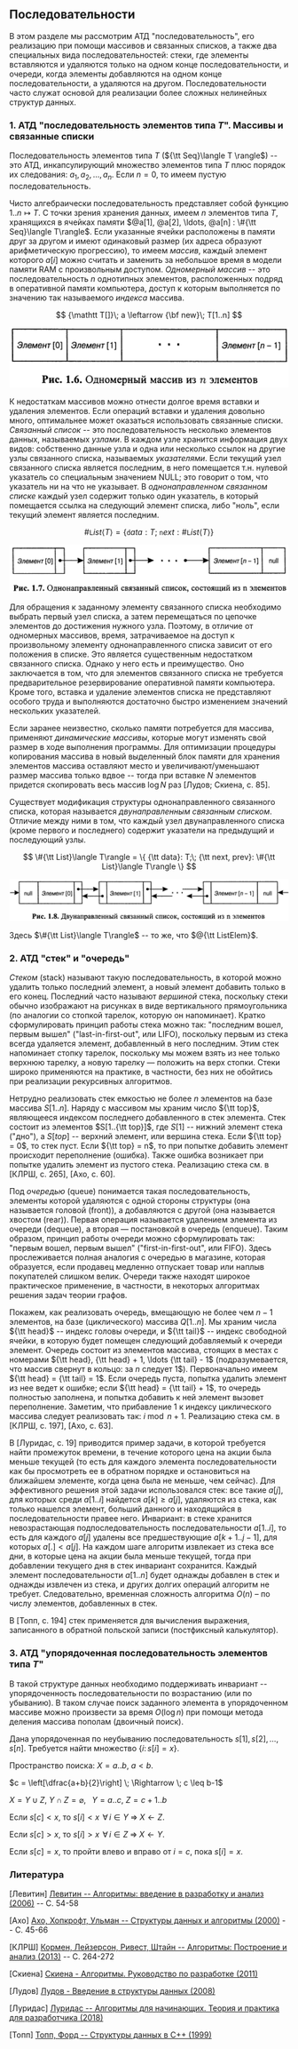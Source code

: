 ## Последовательности

В этом разделе мы рассмотрим АТД "последовательность", его реализацию при помощи
массивов и связанных списков, а также два специальных вида последовательностей:
стеки, где элементы вставляются и удаляются только на одном конце последовательности,
и очереди, когда элементы добавляются на одном конце последовательности, а удаляются
на другом. Последовательности часто служат основой для реализации более сложных
нелинейных структур данных.


### 1. АТД "последовательность элементов типа $T$". Массивы и связанные списки

Последовательность элементов типа $T$ (${\tt Seq}\langle T \rangle$) -- это АТД, инкапсулирующий множество
элементов типа $T$ плюс порядок их следования: $a_1, a_2, \ldots, a_n$.
Если $n = 0$, то имеем пустую последовательность.

Чисто алгебраически последовательность представляет собой функцию $1..n \mapsto T$.
С точки зрения хранения данных, имеем $n$ элементов типа $T$, хранящихся в ячейках
памяти $@a[1], @a[2], \ldots, @a[n] : \#{\tt Seq}\langle T\rangle$. Если указанные ячейки расположены в памяти
друг за другом и имеют одинаковый размер (их адреса образуют арифметическую прогрессию),
то имеем *массив*, каждый элемент которого $a[i]$ можно считать и заменить
за небольшое время в модели памяти RAM с произвольным доступом.
*Одномерный массив* -- это последовательность $n$ однотипных элементов, расположенных
подряд в оперативной памяти компьютера, доступ к которым выполняется по значению
так называемого *индекса* массива.

$$
{\mathtt T[]}\; a \leftarrow {\bf new}\; T[1..n]
$$

![Рис. 1](/images/algorithms/sequences/array.png)

К недостаткам массивов можно отнести долгое время вставки и удаления элементов. Если операций
вставки и удаления довольно много, оптимальнее может оказаться использовать связанные списки.
*Связанный список* -- это последовательность несколько элементов данных, называемых
*узлами*. В каждом узле хранится информация двух видов: собственно данные узла
и одна или несколько ссылок на другие узлы связанного списка, называемых
*указателями*. Если текущий узел связанного списка является последним, в него
помещается т.н. нулевой указатель со специальным значением NULL; это говорит
о том, что указатель ни на что не указывает. В *однонаправленном связанном списке*
каждый узел содержит только один указатель, в который помещается ссылка на следующий
элемент списка, либо "ноль", если текущий элемент является последним.

$$
\#{\mathtt List}\langle T\rangle = \{ {\mathtt data}: T;\; {\mathtt next}: \#{\mathtt List}\langle T\rangle \}
$$

![Рис. 2](/images/algorithms/sequences/list1.png)

Для обращения к заданному элементу связанного списка необходимо выбрать
первый узел списка, а затем перемещаться по цепочке элементов до достижения
нужного узла. Поэтому, в отличие от одномерных массивов, время, затрачиваемое
на доступ к произвольному элементу однонаправленного списка зависит от его
положения в списке. Это является существенным недостатком связанного списка.
Однако у него есть и преимущество. Оно заключается в том, что для элементов
связанного списка не требуется предварительное резервирование оперативной
памяти компьютера. Кроме того, вставка и удаление элементов списка не представляют
особого труда и выполняются достаточно быстро изменением значений нескольких
указателей.

Если заранее неизвестно, сколько памяти потребуется для массива, применяют *динамические массивы*,
которые могут изменять свой размер в ходе выполнения программы. Для оптимизации процедуры копирования
массива в новый выделенный блок памяти для хранения элементов массива оставляют место и увеличивают/уменьшают
размер массива только вдвое -- тогда при вставке $N$ элементов придется скопировать весь массив $\log N$ раз [Лудов; Скиена, с. 85].

Существует модификация структуры однонаправленного связанного списка, которая
называется *двунаправленным связанным списком*. Отличие между ними в том, что
каждый узел двунаправленного списка (кроме первого и последнего) содержит
указатели на предыдущий и последующий узлы.

$$
\#{\tt List}\langle T\rangle = \{ {\tt data}: T;\; {\tt next, prev}: \#{\tt List}\langle T\rangle \}
$$

![Рис. 3](/images/algorithms/sequences/list2.png)

Здесь $\#{\tt List}\langle T\rangle$ -- то же, что $@{\tt ListElem}$.


### 2. АТД "стек" и "очередь"

*Стеком* (stack) называют такую последовательность, в которой можно удалить только последний
элемент, а новый элемент добавить только в его конец. Последний часто
называют *вершиной* стека, поскольку стеки обычно изображают на рисунках
в виде вертикального прямоугольника (по аналогии со стопкой тарелок, которую
он напоминает). Кратко сформулировать принцип работы стека можно так: 
"последним вошел, первым вышел" ("last-in-first-out", или LIFO), поскольку первым
из стека всегда удаляется элемент, добавленный в него последним. Этим стек
напоминает стопку тарелок, поскольку мы можем взять из нее только верхнюю
тарелку, а новую тарелку — положить на верх стопки. Стеки широко 
применяются на практике, в частности, без них не обойтись при реализации рекурсивных
алгоритмов.

Нетрудно реализовать стек емкостью не более $n$ элементов на базе массива $S[1..n]$.
Наряду с массивом мы храним число ${\tt top}$, являющееся индексом последнего добавленного
в стек элемента. Стек состоит из элементов $S[1..{\tt top}]$, где $S[1]$ -- нижний элемент
стека ("дно"), а $S[top]$ -- верхний элемент, или вершина стека.
Если ${\tt top} = 0$, то стек пуст. Если ${\tt top} = n$, то при попытке добавить элемент
происходит переполнение (ошибка). Также ошибка возникает при попытке удалить элемент из
пустого стека. Реализацию стека см. в [КЛРШ, с. 265], [Ахо, с. 60].

Под *очередью* (queue) понимается такая последовательность, элементы которой 
удаляются с одной стороны структуры (она называется головой (front)), а добавляются
с другой (она называется хвостом (rear)). Первая операция называется 
удалением элемента из очереди (dequeue), а вторая — постановкой в очередь (enqueue).
Таким образом, принцип работы очереди можно сформулировать так: "первым
вошел, первым вышел" ("first-in-first-out", или FIFO). Здесь прослеживается 
полная аналогия с очередью в магазине, которая образуется, если продавец медленно
отпускает товар или наплыв покупателей слишком велик. Очереди также находят
широкое практическое применение, в частности, в некоторых алгоритмах решения
задач теории графов.

Покажем, как реализовать очередь, вмещающую не более чем $n-1$ элементов, на базе (циклического) массива
$Q[1..n]$. Мы храним числа ${\tt head}$ -- индекс головы очереди, и ${\tt tail}$ -- индекс
свободной ячейки, в которую будет помещен следующий добавляемый к очереди элемент.
Очередь состоит из элементов массива, стоящих в местах с номерами ${\tt head}, {\tt head} + 1, \ldots {\tt tail} - 1$
(подразумевается, что массив свернут в кольцо: за $n$ следует 1$).
Первоначально имеем ${\tt head} = {\tt tail} = 1$. Если очередь пуста, попытка удалить элемент из нее
ведет к ошибке; если ${\tt head} = {\tt tail} + 1$, то очередь полностью заполнена, и попытка добавить к ней элемент
вызовет переполнение. Заметим, что прибавление 1 к индексу циклического массива следует реализовать так:
$i \bmod n + 1$.
Реализацию стека см. в [КЛРШ, с. 197], [Ахо, с. 63].

В [Луридас, с. 19] приводится пример задачи, в которой требуется найти промежуток
времени, в течение которого цена на акции была меньше текущей (то есть для каждого элемента
последовательности как бы просмотреть ее в обратном порядке и остановиться на ближайшем
элементе, когда цена была не меньше, чем сейчас). Для эффективного решения этой
задачи использовался стек: все такие $a[j]$, для которых среди $a[1..i]$ найдется
$a[k] \geq a[j]$, удаляются из стека, как только нашелся элемент, больший данного и находящийся в последовательности правее него.
Инвариант: в стеке хранится невозрастающая подпоследовательность последовательности $a[1..i]$,
то есть для каждого $a[j]$ удалены все предшествующие $a[k+1..j-1]$, для которых $a[.] < a[j]$.
На каждом шаге алгоритм извлекает из стека все дни, в которые цена на акции была меньше текущей,
тогда при добавлении текущего дня в стек инвариант сохранится.
Каждый элемент последовательности $a[1..n]$ будет однажды добавлен в стек и
однажды извлечен из стека, и других долгих операций алгоритм не требует.
Следовательно, временная сложность алгоритма $O(n)$ – по числу элементов,
добавленных в стек.

В [Топп, с. 194] стек применяется для вычисления выражения, записанного в обратной польской записи (постфиксный калькулятор).


### 3. АТД "упорядоченная последовательность элементов типа $T$"

В такой структуре данных необходимо поддерживать инвариант -- упорядоченность
последовательности по возрастанию (или по убыванию). В таком случае поиск
заданного элемента в упорядоченном массиве можно произвести за время $O(\log n)$
при помощи метода деления массива пополам (двоичный поиск).

Дана упорядоченная по неубыванию последовательность $s[1], s[2], \ldots, s[n]$.
Требуется найти множество $\{i \colon s[i] = x\}$.

Пространство поиска: $X = a..b$, $a < b$.

$c = \left[\dfrac{a+b}{2}\right] \; \Rightarrow \; c \leq b-1$

$X = Y \cup Z$, $Y \cap Z = \varnothing$,$\;\;$ $Y = a..c$, $Z = c+1..b$

Если $s[c] < x$, то $s[i] < x \; \,\forall\, i \in Y \; \Rightarrow \; X \leftarrow Z$.

Если $s[c] > x$, то $s[i] > x \; \,\forall\, i \in Z \; \Rightarrow \; X \leftarrow Y$.

Если $s[c] = x$, то пройти влево и вправо от $i = c$, пока $s[i] = x$.


### Литература

[Левитин] [Левитин -- Алгоритмы: введение в разработку и анализ (2006)](https://yadi.sk/i/1IkcA145-decvg) -- С. 54-58

[Ахо] [Ахо, Хопкрофт, Ульман -- Структуры данных и алгоритмы (2000)](https://yadi.sk/i/S0l1uKNKi7r1Pg) -- С. 45-66

[КЛРШ] [Кормен, Лейзерсон, Ривест, Штайн -- Алгоритмы: Построение и анализ (2013)](https://disk.yandex.ru/i/3y3lloOX_yz3rA) -- С. 264-272

[Скиена] [Скиена - Алгоритмы. Руководство по разработке (2011)](https://disk.yandex.ru/i/RSTnNYzSvWlgrA)

[Лудов] [Лудов - Введение в структуры данных (2008)](https://disk.yandex.ru/i/n_KkX6IZ-cZpoA)

[Луридас] [Луридас -- Алгоритмы для начинающих. Теория и практика для разработчика (2018)](https://yadi.sk/i/J0mS63RpEhH8tw)

[Топп] [Топп, Форд -- Структуры данных в С++ (1999)](https://disk.yandex.ru/i/9EbH0_lLp_qDNg)